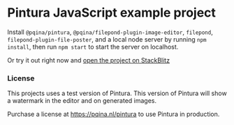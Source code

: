 # Pintura JavaScript example project

Install `@pqina/pintura`, `@pqina/filepond-plugin-image-editor`, `filepond`, `filepond-plugin-file-poster`, and a local node server by running `npm install`, then run `npm start` to start the server on localhost.

Or try it out right now and [open the project on StackBlitz](https://stackblitz.com/github/pqina/pintura-example-filepond?file=index.html)

### License

This projects uses a test version of Pintura. This version of Pintura will show a watermark in the editor and on generated images.

Purchase a license at https://pqina.nl/pintura to use Pintura in production.
